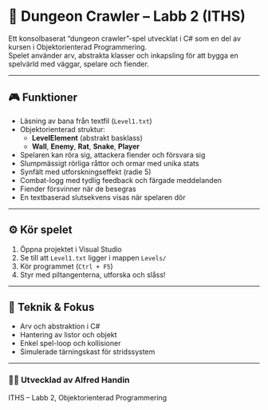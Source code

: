 # 🏰 Dungeon Crawler – Labb 2 (ITHS)

Ett konsolbaserat “dungeon crawler”-spel utvecklat i C# som en del av kursen i Objektorienterad Programmering.  
Spelet använder arv, abstrakta klasser och inkapsling för att bygga en spelvärld med väggar, spelare och fiender.

---

## 🎮 Funktioner
- Läsning av bana från textfil (`Level1.txt`)  
- Objektorienterad struktur:  
  - **LevelElement** (abstrakt basklass)  
  - **Wall**, **Enemy**, **Rat**, **Snake**, **Player**  
- Spelaren kan röra sig, attackera fiender och försvara sig  
- Slumpmässigt rörliga råttor och ormar med unika stats  
- Synfält med utforskningseffekt (radie 5)  
- Combat-logg med tydlig feedback och färgade meddelanden  
- Fiender försvinner när de besegras  
- En textbaserad slutsekvens visas när spelaren dör  

---

## ⚙️ Kör spelet
1. Öppna projektet i Visual Studio  
2. Se till att `Level1.txt` ligger i mappen `Levels/`  
3. Kör programmet (`Ctrl + F5`)  
4. Styr med piltangenterna, utforska och slåss!  

---

## 📘 Teknik & Fokus
- Arv och abstraktion i C#  
- Hantering av listor och objekt  
- Enkel spel-loop och kollisioner  
- Simulerade tärningskast för stridssystem  

---

### 👨‍💻 Utvecklad av Alfred Handin 
ITHS – Labb 2, Objektorienterad Programmering

